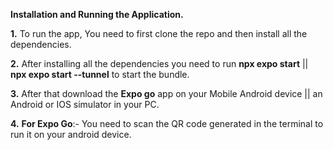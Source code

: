 **Installation and Running the Application.**

**1.** To run the app, You need to first clone the repo and then install all the dependencies.

**2.** After installing all the dependencies you need to run **npx expo start** || **npx expo start --tunnel** to start the bundle.

**3.** After that download the **Expo go** app on your Mobile Android device || an Android or IOS simulator in your PC.

**4.** **For Expo Go**:- You need to scan the QR code generated in the terminal to run it on your android device. 
